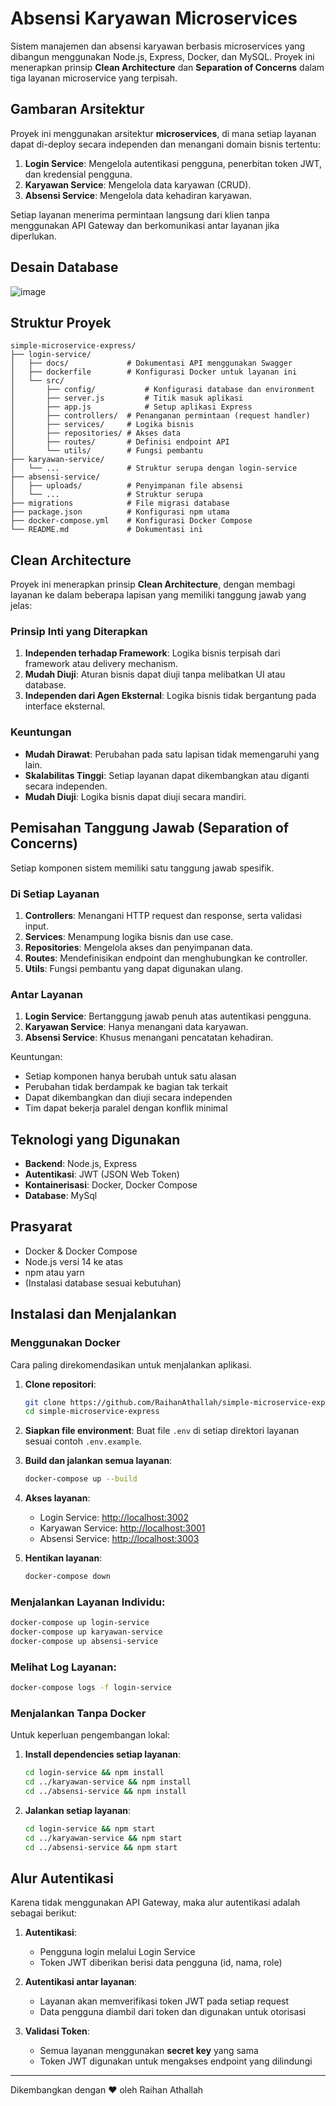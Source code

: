 # Absensi Karyawan Microservices

Sistem manajemen dan absensi karyawan berbasis microservices yang dibangun menggunakan Node.js, Express, Docker, dan MySQL. Proyek ini menerapkan prinsip **Clean Architecture** dan **Separation of Concerns** dalam tiga layanan microservice yang terpisah.

## Gambaran Arsitektur

Proyek ini menggunakan arsitektur **microservices**, di mana setiap layanan dapat di-deploy secara independen dan menangani domain bisnis tertentu:

1. **Login Service**: Mengelola autentikasi pengguna, penerbitan token JWT, dan kredensial pengguna.
2. **Karyawan Service**: Mengelola data karyawan (CRUD).
3. **Absensi Service**: Mengelola data kehadiran karyawan.

Setiap layanan menerima permintaan langsung dari klien tanpa menggunakan API Gateway dan berkomunikasi antar layanan jika diperlukan.
## Desain Database
![image](https://github.com/user-attachments/assets/cf0574bc-711a-4dd4-9b2b-3ddbeeefa111)



## Struktur Proyek

```
simple-microservice-express/
├── login-service/
│   ├── docs/             # Dokumentasi API menggunakan Swagger
│   ├── dockerfile        # Konfigurasi Docker untuk layanan ini
│   └── src/
│       ├── config/           # Konfigurasi database dan environment
│       ├── server.js         # Titik masuk aplikasi
│       ├── app.js            # Setup aplikasi Express
│       ├── controllers/  # Penanganan permintaan (request handler)
│       ├── services/     # Logika bisnis
│       ├── repositories/ # Akses data
│       ├── routes/       # Definisi endpoint API
│       └── utils/        # Fungsi pembantu
├── karyawan-service/
│   └── ...               # Struktur serupa dengan login-service
├── absensi-service/
│   ├── uploads/          # Penyimpanan file absensi
│   └── ...               # Struktur serupa
├── migrations            # File migrasi database
├── package.json          # Konfigurasi npm utama
├── docker-compose.yml    # Konfigurasi Docker Compose
└── README.md             # Dokumentasi ini
```

## Clean Architecture

Proyek ini menerapkan prinsip **Clean Architecture**, dengan membagi layanan ke dalam beberapa lapisan yang memiliki tanggung jawab yang jelas:

### Prinsip Inti yang Diterapkan

1. **Independen terhadap Framework**: Logika bisnis terpisah dari framework atau delivery mechanism.
2. **Mudah Diuji**: Aturan bisnis dapat diuji tanpa melibatkan UI atau database.
3. **Independen dari Agen Eksternal**: Logika bisnis tidak bergantung pada interface eksternal.

### Keuntungan

- **Mudah Dirawat**: Perubahan pada satu lapisan tidak memengaruhi yang lain.
- **Skalabilitas Tinggi**: Setiap layanan dapat dikembangkan atau diganti secara independen.
- **Mudah Diuji**: Logika bisnis dapat diuji secara mandiri.

## Pemisahan Tanggung Jawab (Separation of Concerns)

Setiap komponen sistem memiliki satu tanggung jawab spesifik.

### Di Setiap Layanan

1. **Controllers**: Menangani HTTP request dan response, serta validasi input.
2. **Services**: Menampung logika bisnis dan use case.
3. **Repositories**: Mengelola akses dan penyimpanan data.
4. **Routes**: Mendefinisikan endpoint dan menghubungkan ke controller.
5. **Utils**: Fungsi pembantu yang dapat digunakan ulang.

### Antar Layanan

1. **Login Service**: Bertanggung jawab penuh atas autentikasi pengguna.
2. **Karyawan Service**: Hanya menangani data karyawan.
3. **Absensi Service**: Khusus menangani pencatatan kehadiran.

Keuntungan:

- Setiap komponen hanya berubah untuk satu alasan
- Perubahan tidak berdampak ke bagian tak terkait
- Dapat dikembangkan dan diuji secara independen
- Tim dapat bekerja paralel dengan konflik minimal

## Teknologi yang Digunakan

- **Backend**: Node.js, Express
- **Autentikasi**: JWT (JSON Web Token)
- **Kontainerisasi**: Docker, Docker Compose
- **Database**: MySql

## Prasyarat

- Docker & Docker Compose
- Node.js versi 14 ke atas
- npm atau yarn
- (Instalasi database sesuai kebutuhan)

## Instalasi dan Menjalankan

### Menggunakan Docker

Cara paling direkomendasikan untuk menjalankan aplikasi.

1. **Clone repositori**:

   ```bash
   git clone https://github.com/RaihanAthallah/simple-microservice-express.git
   cd simple-microservice-express
   ```

2. **Siapkan file environment**:
   Buat file `.env` di setiap direktori layanan sesuai contoh `.env.example`.

3. **Build dan jalankan semua layanan**:

   ```bash
   docker-compose up --build
   ```

4. **Akses layanan**:

   - Login Service: [http://localhost:3002](http://localhost:3002/docs)
   - Karyawan Service: [http://localhost:3001](http://localhost:3001/docs)
   - Absensi Service: [http://localhost:3003](http://localhost:3003/docs)

5. **Hentikan layanan**:

   ```bash
   docker-compose down
   ```

### Menjalankan Layanan Individu:

```bash
docker-compose up login-service
docker-compose up karyawan-service
docker-compose up absensi-service
```

### Melihat Log Layanan:

```bash
docker-compose logs -f login-service
```

### Menjalankan Tanpa Docker

Untuk keperluan pengembangan lokal:

1. **Install dependencies setiap layanan**:

   ```bash
   cd login-service && npm install
   cd ../karyawan-service && npm install
   cd ../absensi-service && npm install
   ```

2. **Jalankan setiap layanan**:

   ```bash
   cd login-service && npm start
   cd ../karyawan-service && npm start
   cd ../absensi-service && npm start
   ```

## Alur Autentikasi

Karena tidak menggunakan API Gateway, maka alur autentikasi adalah sebagai berikut:

1. **Autentikasi**:

   - Pengguna login melalui Login Service
   - Token JWT diberikan berisi data pengguna (id, nama, role)

2. **Autentikasi antar layanan**:

   - Layanan akan memverifikasi token JWT pada setiap request
   - Data pengguna diambil dari token dan digunakan untuk otorisasi

3. **Validasi Token**:

   - Semua layanan menggunakan **secret key** yang sama
   - Token JWT digunakan untuk mengakses endpoint yang dilindungi

---

Dikembangkan dengan ❤️ oleh Raihan Athallah
